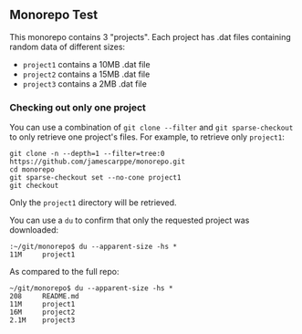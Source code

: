 ## Monorepo Test

This monorepo contains 3 "projects". Each project has .dat files containing random data of different sizes:

* `project1` contains a 10MB .dat file
* `project2` contains a 15MB .dat file
* `project3` contains a 2MB .dat file

### Checking out only one project

You can use a combination of `git clone --filter` and `git sparse-checkout` to only retrieve one project's 
files. For example, to retrieve only `project1`:

```
git clone -n --depth=1 --filter=tree:0 https://github.com/jamescarppe/monorepo.git
cd monorepo
git sparse-checkout set --no-cone project1
git checkout
```

Only the `project1` directory will be retrieved.

You can use a `du` to confirm that only the requested project was downloaded:

```
:~/git/monorepo$ du --apparent-size -hs *
11M     project1
```

As compared to the full repo:

```
~/git/monorepo$ du --apparent-size -hs *
208     README.md
11M     project1
16M     project2
2.1M    project3
```
